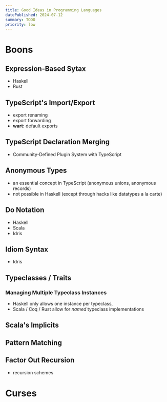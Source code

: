 ```yaml
---
title: Good Ideas in Programming Languages
datePublished: 2024-07-12
summary: TODO
priority: low
---
```


# Boons

## Expression-Based Sytax

* Haskell
* Rust

## TypeScript's Import/Export

* export renaming
* export forwarding
* **wart:** default exports

## TypeScript Declaration Merging

* Community-Defined Plugin System with TypeScript

## Anonymous Types

* an essential concept in TypeScript (anonymous unions, anonymous records)
* not possible in Haskell (except through hacks like datatypes a la carte)

## Do Notation

* Haskell
* Scala
* Idris

## Idiom Syntax

* Idris

## Typeclasses / Traits

### Managing Multiple Typeclass Instances

* Haskell only allows one instance per typeclass,
* Scala / Coq / Rust allow for _named_ typeclass implementations

## Scala's Implicits

## Pattern Matching

## Factor Out Recursion

* recursion schemes

# Curses